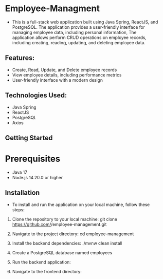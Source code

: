 # Employee-Managment
- This is a full-stack web application built using Java Spring, ReactJS, and PostgreSQL. The application provides a user-friendly interface for managing employee data, including personal information, The application allows  perform CRUD operations on employee records, including creating, reading, updating, and deleting employee data.

## Features:
- Create, Read, Update, and Delete employee records
- View employee details, including performance metrics
- User-friendly interface with a modern design

## Technologies Used:
- Java Spring
- ReactJS
- PostgreSQL
- Axios

## Getting Started
# Prerequisites
- Java 17 
- Node.js 14.20.0 or higher

## Installation
- To install and run the application on your local machine, follow these steps:
1. Clone the repository to your local machine:
  git clone https://github.com/<your-username>/employee-management.git

2. Navigate to the project directory: cd employee-management
3. Install the backend dependencies: ./mvnw clean install
4. Create a PostgreSQL database named employees
5. Run the backend application:
6. Navigate to the frontend directory:

  
